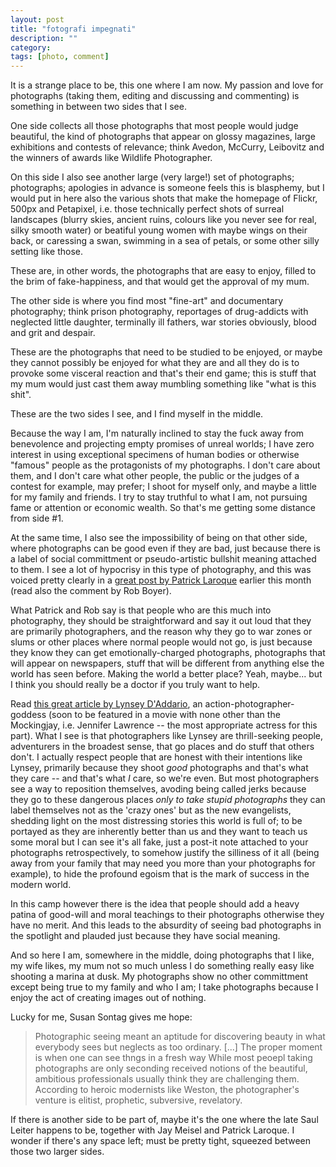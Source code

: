 ```yaml
---
layout: post
title: "fotografi impegnati"
description: ""
category:
tags: [photo, comment]
---
```


It is a strange place to be, this one where I am now. My passion and love for photographs (taking them, editing and discussing and commenting) is something in between two sides that I see.

One side collects all those photographs that most people would judge beautiful, the kind of photographs that appear on glossy magazines, large exhibitions and contests of relevance; think Avedon, McCurry, Leibovitz and the winners of awards like Wildlife Photographer.

On this side I also see another large (very large!) set of photographs; photographs; apologies in advance is someone feels this is blasphemy, but I would put in here also the various shots that make the homepage of Flickr, 500px and Petapixel, i.e. those technically perfect shots of surreal landscapes (blurry skies, ancient ruins, colours like you never see for real, silky smooth water) or beatiful young women with maybe wings on their back, or caressing a swan, swimming in a sea of petals, or some other silly setting like those.

These are, in other words, the photographs that are easy to enjoy, filled to the brim of fake-happiness, and that would get the approval of my mum.

The other side is where you find most "fine-art" and documentary photography; think prison photography, reportages of drug-addicts with neglected little daughter, terminally ill fathers, war stories obviously, blood and grit and despair.

These are the photographs that need to be studied to be enjoyed, or maybe they cannot possibly be enjoyed for what they are and all they do is to provoke some visceral reaction and that's their end game; this is stuff that my mum would just cast them away mumbling something like "what is this shit".

These are the two sides I see, and I find myself in the middle.

Because the way I am, I'm naturally inclined to stay the fuck away from benevolence and projecting empty promises of unreal worlds; I have zero interest in using exceptional specimens of human bodies or otherwise "famous" people as the protagonists of my photographs. I don't care about them, and I don't care what other people, the public or the judges of a contest for example, may prefer; I shoot for myself only, and maybe a little for my family and friends. I try to stay truthful to what I am, not pursuing fame or attention or economic wealth. So that's me getting some distance from side #1.

At the same time, I also see the impossibility of being on that other side, where photographs can be good even if they are bad, just because there is a label of social committment or pseudo-artistic bullshit meaning attached to them. I see a lot of hypocrisy in this type of photography, and this was voiced pretty clearly in a [great post by Patrick Laroque](http://www.laroquephoto.com/blog/2015/3/2/everything-powerful) earlier this month (read also the comment by Rob Boyer).

What Patrick and Rob say is that people who are this much into photography, they should be straightforward and say it out loud that they are primarily photographers, and the reason why they go to war zones or slums or other places where normal people would not go, is just because they know they can get emotionally-charged photographs, photographs that will appear on newspapers, stuff that will be different from anything else the world has seen before. Making the world a better place? Yeah, maybe... but I think you should really be a doctor if you truly want to help.

Read [this great article by Lynsey D'Addario](http://www.nytimes.com/2015/02/01/magazine/what-can-a-pregnant-photojournalist-cover-everything.html), an action-photographer-goddess (soon to be featured in a movie with none other than  the Mockingjay, i.e. Jennifer Lawrence -- the most appropriate actress for this part). What I see is that photographers like Lynsey are thrill-seeking people, adventurers in the broadest sense, that go places and do stuff that others don't. I actually respect people that are honest with their intentions like Lynsey, primarily because they shoot _good_ photographs and that's what they care -- and that's what _I_ care, so we're even. But most photographers see a way to reposition themselves, avoding being called jerks because they go to these dangerous places _only to take stupid photographs_ they can label themselves not as the 'crazy ones' but as the new evangelists, shedding light on the most distressing stories this world is full of;  to be portayed as they are inherently better than us and they want to teach us some moral but I can see it's all fake, just a post-it note attached to your photographs retrospectively, to somehow justify the silliness of it all (being away from your family that may need you more than your photographs for example), to hide the profound egoism that is the mark of success in the modern world.

In this camp however there is the idea that people should add a heavy patina of good-will and moral teachings to their photographs otherwise they have no merit. And this leads to the absurdity of seeing bad photographs in the spotlight and plauded just because they have social meaning.

And so here I am, somewhere in the middle, doing photographs that I like, my wife likes, my mum not so much unless I do something really easy like shooting a marina at dusk. My photographs show no other committment except being true to my family and who I am; I take photographs because I enjoy the act of creating images out of nothing.

Lucky for me, Susan Sontag gives me hope:

> Photographic seeing meant an aptitude for discovering beauty in what everybody sees but neglects as too ordinary.
>[...]
> The proper moment is when one can see thngs in a fresh way
> While most peoepl taking photographs are only seconding received notions of the beautiful, ambitious professionals usually think they are challenging them. According to heroic modernists like Weston, the photographer's venture is elitist, prophetic, subversive, revelatory.

If there is another side to be part of, maybe it's the one where the late Saul Leiter happens to be, together with Jay Meisel and Patrick Laroque. I wonder if there's any space left; must be pretty tight, squeezed between those two larger sides.
